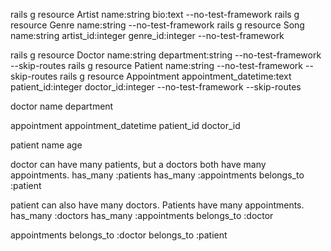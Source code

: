 rails g resource Artist name:string bio:text --no-test-framework
rails g resource Genre name:string --no-test-framework
rails g resource Song name:string artist_id:integer genre_id:integer --no-test-framework

rails g resource Doctor name:string department:string --no-test-framework --skip-routes
rails g resource Patient name:string --no-test-framework --skip-routes
rails g resource Appointment appointment_datetime:text patient_id:integer doctor_id:integer --no-test-framework --skip-routes

doctor
name
department

appointment
appointment_datetime
patient_id
doctor_id

patient
name
age

doctor can have many patients, but a 
doctors both have many appointments.
    has_many :patients
    has_many :appointments
    belongs_to :patient

patient can also have many doctors. 
Patients have many appointments.
    has_many :doctors
    has_many :appointments
    belongs_to :doctor

appointments
belongs_to :doctor
belongs_to :patient